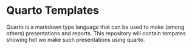 # Quarto Templates

Quarto is a markdown type language that can be used to make (among others) presentations and reports. This repository will contain tempates showing hot wo make such presentations using quarto. 


